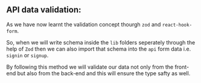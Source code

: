 ## API data validation:

As we have now learnt the validation concept thourgh `zod` and `react-hook-form`.

So, when we will write schema inside the `lib` folders seperately through the help of `Zod` then we can also import that schema into the `api` form data i.e. `signin` or `signup`.

By following this method we will validate our data not only from the front-end but also from the back-end and this will ensure the type safty as well.
